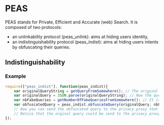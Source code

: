 # PEAS
PEAS stands for Private, Efficient and Accurate (web) Search. It is composed of two protocols: 
- an unlinkability protocol (peas_unlink): aims at hiding users identity, 
- an indistinguishability protocol (peas_indist): aims at hiding users intents by obfuscating their queries. 

## Indistinguishability

### Example

```javascript
require(["peas_indist"], function(peas_indist){
	var originalQueryString = getQueryFromSomewhere(); // The original is a string representing a JSON object
	var originalQuery = JSON.parse(originalQueryString); // Now the query is a proper JSON object
	var nbFakeQueries = getNumberOfFakeQueriesFromSomewhere(); // It is greater or equal to 0
	var obfuscatedQuery = peas_indist.obfuscateQuery(originalQuery, nbFakeQueries);  // This will return a query composed of (nbFakeQueries+1) sub-queries
	// Now you can send the obfuscated query to the privacy proxy that will process it
	// Notice that the orginal query could be send to the privacy proxy as well
});
```
